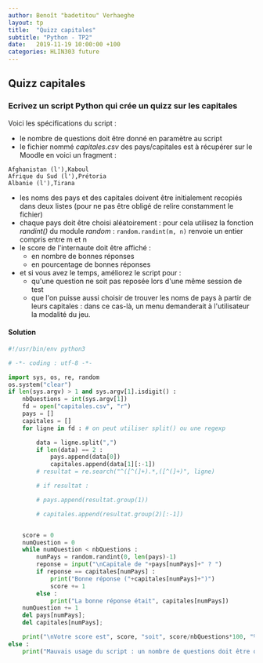 ```yaml
---
author: Benoît "badetitou" Verhaeghe
layout: tp
title:  "Quizz capitales"
subtitle: "Python - TP2"
date:   2019-11-19 10:00:00 +100
categories: HLIN303 future
---
```


## Quizz capitales

### Ecrivez un script Python qui crée un quizz sur les capitales

Voici les spécifications du script :

- le nombre de questions doit être donné en paramètre au script
- le fichier nommé *capitales.csv* des pays/capitales est à récupérer sur le Moodle
en voici un fragment :

```no
Afghanistan (l'),Kaboul
Afrique du Sud (l'),Prétoria
Albanie (l'),Tirana
```

- les noms des pays et des capitales doivent être initialement recopiés dans deux listes (pour ne pas être obligé de relire constamment le fichier)
- chaque pays doit être choisi aléatoirement :
pour cela utilisez la fonction *randint()* du module *random* :
`random.randint(m, n)` renvoie un entier compris entre m et n
- le score de l'internaute doit être affiché :
  - en nombre de bonnes réponses
  - en pourcentage de bonnes réponses
- et si vous avez le temps, améliorez le script pour :
  - qu'une question ne soit pas reposée lors d'une même session de test
  - que l'on puisse aussi choisir de trouver les noms de pays à partir de leurs capitales : dans ce cas-là, un menu demanderait à l'utilisateur la modalité du jeu.

#### Solution

```py
#!/usr/bin/env python3

# -*- coding : utf-8 -*-

import sys, os, re, random
os.system("clear")
if len(sys.argv) > 1 and sys.argv[1].isdigit() :
    nbQuestions = int(sys.argv[1])
    fd = open("capitales.csv", "r")
    pays = []
    capitales = []
    for ligne in fd : # on peut utiliser split() ou une regexp

        data = ligne.split(",")
        if len(data) == 2 :
            pays.append(data[0])
            capitales.append(data[1][:-1])
        # resultat = re.search("^([^(]+).*,([^(]+)", ligne)

        # if resultat :

        # pays.append(resultat.group(1))

        # capitales.append(resultat.group(2)[:-1])


    score = 0
    numQuestion = 0
    while numQuestion < nbQuestions :
        numPays = random.randint(0, len(pays)-1)
        reponse = input("\nCapitale de "+pays[numPays]+" ? ")
        if reponse == capitales[numPays] :
            print("Bonne réponse ("+capitales[numPays]+")")
            score += 1
        else :
            print("La bonne réponse était", capitales[numPays])
    numQuestion += 1
    del pays[numPays];
    del capitales[numPays];

    print("\nVotre score est", score, "soit", score/nbQuestions*100, "%")
else :
    print("Mauvais usage du script : un nombre de questions doit être donné en parametre !")
```
